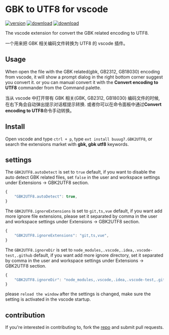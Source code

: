 # GBK to UTF8 for vscode

[![version](https://vsmarketplacebadge.apphb.com/version-short/buuug7.gbk2utf8.svg?label=%20&style=flat-square&color=42b883)](https://marketplace.visualstudio.com/items?itemName=buuug7.gbk2utf8)
[![download](https://vsmarketplacebadge.apphb.com/installs-short/buuug7.gbk2utf8.svg?label=%20&style=flat-square&color=35495e)](https://marketplace.visualstudio.com/items?itemName=buuug7.gbk2utf8)
[![download](https://vsmarketplacebadge.apphb.com/rating-short/buuug7.gbk2utf8.svg?label=%20&style=flat-square&color=35495e)](https://marketplace.visualstudio.com/items?itemName=buuug7.gbk2utf8)

The vscode extension for convert the GBK related encoding to UTF8.

一个用来把 GBK 相关编码文件转换为 UTF8 的 vscode 插件。

## Usage

When open the file with the GBK related(gbk, GB2312, GB18030) encoding from vscode, it will show a prompt dialog in the right bottom corner suggest you convert it. or you can manual convert it with the **Convert encoding to UTF8** commander from the Command palette.

当从 vscode 中打开带有 GBK 相关(GBK, GB2312, GB18030) 编码文件的时候, 在右下角会自动弹出提示对话框提示转换. 或者你可以在命令面板中通过**Convert encoding to UTF8**命令手动转换。

## Install

Open vscode and type `ctrl + p`, type `ext install buuug7.GBK2UTF8`, or search the extensions market with **gbk, gbk utf8** keywords.

## settings

The `GBK2UTF8.autoDetect` is set to `true` default, if you want to disable the auto detect GBK related files, set `false` in the user and workspace settings under Extensions -> GBK2UTF8 section.

```javascript
{
    "GBK2UTF8.autoDetect": true,
}
```

The `GBK2UTF8.ignoreExtensions` is set to `git,ts,vue` default, if you want add more ignore file extensions, please set it separated by comma in the user and workspace settings under Extensions -> GBK2UTF8 section.

```javascript
{
    "GBK2UTF8.ignoreExtensions": "git,ts,vue",
}
```

The `GBK2UTF8.ignoreDir` is set to `node_modules,.vscode,.idea,.vscode-test,.github` default, if you want add more ignore directory, set it separated by comma in the user and workspace settings under Extensions -> GBK2UTF8 section.

```javascript
{
    "GBK2UTF8.ignoreDir": "node_modules,.vscode,.idea,.vscode-test,.github",
}
```

please `reload the window` after the settings is changed, make sure the setting is activated in the vscode startup.

## contribution

If you're interested in contributing to, fork the [repo](https://github.com/buuug7/gbk2utf8-vscode.git) and submit pull requests.
